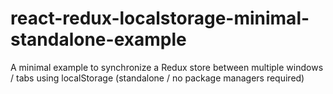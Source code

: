 # react-redux-localstorage-minimal-standalone-example
A minimal example to synchronize a Redux store between multiple windows / tabs using localStorage (standalone / no package managers required)
